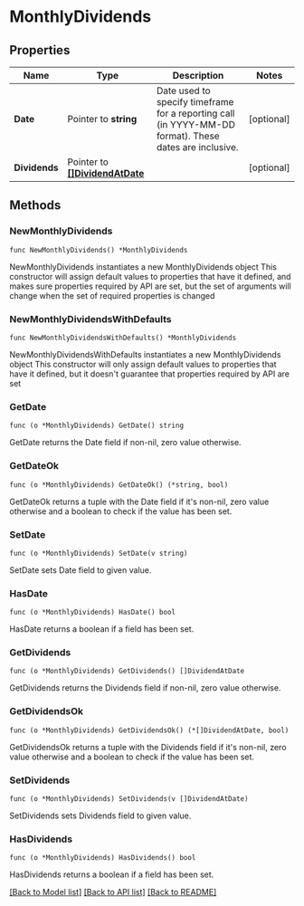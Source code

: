 # MonthlyDividends

## Properties

Name | Type | Description | Notes
------------ | ------------- | ------------- | -------------
**Date** | Pointer to **string** | Date used to specify timeframe for a reporting call (in YYYY-MM-DD format). These dates are inclusive. | [optional] 
**Dividends** | Pointer to [**[]DividendAtDate**](DividendAtDate.md) |  | [optional] 

## Methods

### NewMonthlyDividends

`func NewMonthlyDividends() *MonthlyDividends`

NewMonthlyDividends instantiates a new MonthlyDividends object
This constructor will assign default values to properties that have it defined,
and makes sure properties required by API are set, but the set of arguments
will change when the set of required properties is changed

### NewMonthlyDividendsWithDefaults

`func NewMonthlyDividendsWithDefaults() *MonthlyDividends`

NewMonthlyDividendsWithDefaults instantiates a new MonthlyDividends object
This constructor will only assign default values to properties that have it defined,
but it doesn't guarantee that properties required by API are set

### GetDate

`func (o *MonthlyDividends) GetDate() string`

GetDate returns the Date field if non-nil, zero value otherwise.

### GetDateOk

`func (o *MonthlyDividends) GetDateOk() (*string, bool)`

GetDateOk returns a tuple with the Date field if it's non-nil, zero value otherwise
and a boolean to check if the value has been set.

### SetDate

`func (o *MonthlyDividends) SetDate(v string)`

SetDate sets Date field to given value.

### HasDate

`func (o *MonthlyDividends) HasDate() bool`

HasDate returns a boolean if a field has been set.

### GetDividends

`func (o *MonthlyDividends) GetDividends() []DividendAtDate`

GetDividends returns the Dividends field if non-nil, zero value otherwise.

### GetDividendsOk

`func (o *MonthlyDividends) GetDividendsOk() (*[]DividendAtDate, bool)`

GetDividendsOk returns a tuple with the Dividends field if it's non-nil, zero value otherwise
and a boolean to check if the value has been set.

### SetDividends

`func (o *MonthlyDividends) SetDividends(v []DividendAtDate)`

SetDividends sets Dividends field to given value.

### HasDividends

`func (o *MonthlyDividends) HasDividends() bool`

HasDividends returns a boolean if a field has been set.


[[Back to Model list]](../README.md#documentation-for-models) [[Back to API list]](../README.md#documentation-for-api-endpoints) [[Back to README]](../README.md)



